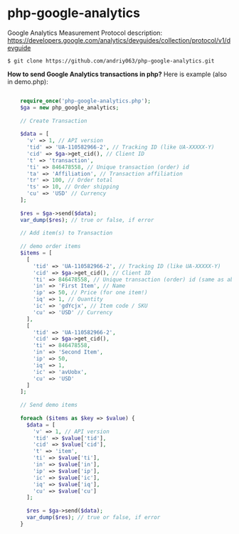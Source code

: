 # php-google-analytics
Google Analytics Measurement Protocol description:
https://developers.google.com/analytics/devguides/collection/protocol/v1/devguide

    $ git clone https://github.com/andriy063/php-google-analytics.git

**How to send Google Analytics transactions in php?**
Here is example (also in demo.php):

```php

    require_once('php-google-analytics.php');
    $ga = new php_google_analytics;
    
    // Create Transaction
    
    $data = [
      'v' => 1, // API version
      'tid' => 'UA-110582966-2', // Tracking ID (like UA-XXXXX-Y)
      'cid' => $ga->get_cid(), // Client ID
      't' => 'transaction',
      'ti' => 846478558, // Unique transaction (order) id
      'ta' => 'Affiliation', // Transaction affiliation
      'tr' => 100, // Order total
      'ts' => 10, // Order shipping
      'cu' => 'USD' // Currency
    ];
    
    $res = $ga->send($data);
    var_dump($res); // true or false, if error
    
    // Add item(s) to Transaction
    
    // demo order items
    $items = [
      [
        'tid' => 'UA-110582966-2', // Tracking ID (like UA-XXXXX-Y)
        'cid' => $ga->get_cid(), // Client ID
        'ti' => 846478558, // Unique transaction (order) id (same as above)
        'in' => 'First Item', // Name
        'ip' => 50, // Price (for one item!)
        'iq' => 1, // Quantity
        'ic' => 'gdYcjx', // Item code / SKU
        'cu' => 'USD' // Currency
      ],
      [
        'tid' => 'UA-110582966-2',
        'cid' => $ga->get_cid(),
        'ti' => 846478558,
        'in' => 'Second Item',
        'ip' => 50,
        'iq' => 1,
        'ic' => 'avUobx',
        'cu' => 'USD'
      ]
    ];
    
    // Send demo items
    
    foreach ($items as $key => $value) {
      $data = [
        'v' => 1, // API version
        'tid' => $value['tid'],
        'cid' => $value['cid'],
        't' => 'item',
        'ti' => $value['ti'],
        'in' => $value['in'],
        'ip' => $value['ip'],
        'ic' => $value['ic'],
        'iq' => $value['iq'],
        'cu' => $value['cu']
      ];
      
      $res = $ga->send($data);
      var_dump($res); // true or false, if error
    }
    
```
